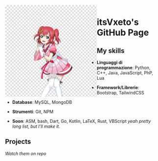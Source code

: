 <img align="left" src="IMG_3811.jpeg" alt="ruby chan"  width="300px">

# itsVxeto's GitHub Page

## My skills

- **Linguaggi di programmazione**: Python, C++, Java, JavaScript, PhP, Lua
- **Framework/Librerie**: Bootstrap, TailwindCSS
- **Database**: MySQL, MongoDB
- **Strumenti**: Git, NPM

- **Soon**: ASM, bash, Dart, Go, Kotlin, LaTeX, Rust, VBScript
*yeah pretty long list, but I'll make it.*

## Projects

*Watch them on repo*